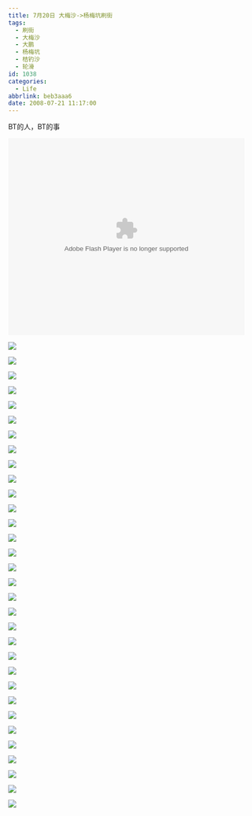 ```yaml
---
title: 7月20日 大梅沙->杨梅坑刷街
tags:
  - 刷街
  - 大梅沙
  - 大鹏
  - 杨梅坑
  - 桔钓沙
  - 轮滑
id: 1038
categories:
  - Life
abbrlink: beb3aaa6
date: 2008-07-21 11:17:00
---
```


BT的人，BT的事 

<object classid="clsid:D27CDB6E-AE6D-11cf-96B8-444553540000" codebase="http://download.macromedia.com/pub/shockwave/cabs/flash/swflash.cab#version=6,0,29,0" width="480" height="400"><param name="movie" value="http://player.youku.com/player.php/sid/XMzU5ODY4MTY=/v.swf"><param name="quality" value="high"><param name="play" value="true"><embed src="http://player.youku.com/player.php/sid/XMzU5ODY4MTY=/v.swf" quality="high" pluginspage="http://www.macromedia.com/go/getflashplayer" type="application/x-shockwave-flash" width="480" height="400" play="true"></embed></object>

![](/images/2008/07/21_21_111700_10310.jpg) 

![](/images/2008/07/21_21_111700_0_10311.jpg) 

![](/images/2008/07/21_21_111700_1_10312.jpg) 

![](/images/2008/07/21_21_111700_2_10313.jpg) 

![](/images/2008/07/21_21_111700_3_10314.jpg) 

![](/images/2008/07/21_21_111700_4_10315.jpg) 

![](/images/2008/07/21_21_111700_5_10316.jpg) 

![](/images/2008/07/21_21_111700_6_10317.jpg) 

![](/images/2008/07/21_21_111700_7_10318.jpg) 

![](/images/2008/07/21_21_111700_8_10319.jpg) 

![](/images/2008/07/21_21_111700_9_10320.jpg) 

![](/images/2008/07/21_21_111700_10_10321.jpg) 

![](/images/2008/07/21_21_111700_11_10322.jpg) 

![](/images/2008/07/21_21_111700_12_10323.jpg) 

![](/images/2008/07/21_21_111700_13_10324.jpg) 

![](/images/2008/07/21_21_111700_14_10325.jpg) 

![](/images/2008/07/21_21_111700_15_10326.jpg) 

![](/images/2008/07/21_21_111700_16_10327.jpg) 

![](/images/2008/07/21_21_111700_17_10328.jpg) 

![](/images/2008/07/21_21_111700_18_10329.jpg) 

![](/images/2008/07/21_21_111700_19_10330.jpg) 

![](/images/2008/07/21_21_111700_20_10331.jpg) 

![](/images/2008/07/21_21_111700_21_10332.jpg) 

![](/images/2008/07/21_21_111700_22_10333.jpg) 

![](/images/2008/07/21_21_111700_23_10334.jpg) 

![](/images/2008/07/21_21_111700_24_10335.jpg) 

![](/images/2008/07/21_21_111700_25_10336.jpg) 

![](/images/2008/07/21_21_111700_26_10337.jpg) 

![](/images/2008/07/21_21_111700_27_10338.jpg) 

![](/images/2008/07/21_21_111700_28_10339.jpg) 

![](/images/2008/07/21_21_111700_29_10340.jpg) 

![](/images/2008/07/21_21_111700_30_10341.jpg)